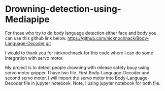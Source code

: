 # Drowning-detection-using-Mediapipe

For those who try to do body language detection either face and body you can use this github link below. 
https://github.com/nicknochnack/Body-Language-Decoder.git

I would to thank you for nicknochnack for this code where I can do some integration with servo motor. 

My project is to detect people drowning with release safety bouy using servo motor gripper. 
I have two file. First Body-Language-Decoder and second servo motor. 
I will import the servo motor into Body-Language-Decoder file in jupyter notebook. Note, I using jupyter notebook for both file. 




